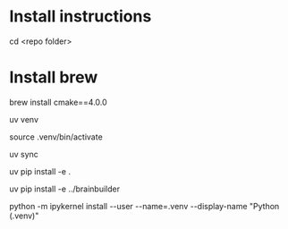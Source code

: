 # Install instructions

cd \<repo folder\>

# Install brew

brew install cmake==4.0.0

uv venv

source .venv/bin/activate

uv sync

uv pip install -e .

uv pip install -e ../brainbuilder

python -m ipykernel install --user --name=.venv --display-name "Python (.venv)"
